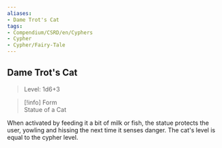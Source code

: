 ```yaml
---
aliases:
- Dame Trot's Cat
tags:
- Compendium/CSRD/en/Cyphers
- Cypher
- Cypher/Fairy-Tale
---
```


  
## Dame Trot's Cat  
>Level: 1d6+3  
  
>[!info] Form  
>Statue of a Cat
  
When activated by feeding it a bit of milk or fish, the statue protects the user, yowling and hissing the next time it senses danger. The cat's level is equal to the cypher level.